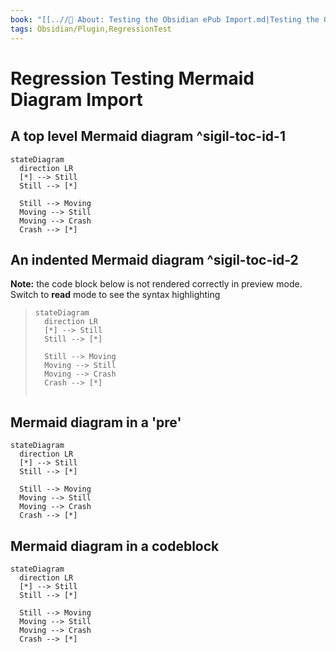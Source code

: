 ```yaml
---
book: "[[..//📓 About꞉ Testing the Obsidian ePub Import.md|Testing the Obsidian ePub Import]]"
tags: Obsidian/Plugin,RegressionTest
---
```


# Regression Testing Mermaid Diagram Import

## A top level Mermaid diagram ^sigil-toc-id-1

```mermaid
stateDiagram
  direction LR
  [*] --> Still
  Still --> [*]

  Still --> Moving
  Moving --> Still
  Moving --> Crash
  Crash --> [*]
```

## An indented Mermaid diagram ^sigil-toc-id-2

**Note:** the code block below is not rendered correctly in preview mode. Switch to **read** mode to see the syntax highlighting

> ```mermaid
> stateDiagram
>   direction LR
>   [*] --> Still
>   Still --> [*]
> 
>   Still --> Moving
>   Moving --> Still
>   Moving --> Crash
>   Crash --> [*]
> 		
> ```

## Mermaid diagram in a 'pre'

```mermaid
stateDiagram
  direction LR  
  [*] --> Still
  Still --> [*]

  Still --> Moving
  Moving --> Still
  Moving --> Crash
  Crash --> [*]
```

## Mermaid diagram in a codeblock

```mermaid
stateDiagram
  direction LR  
  [*] --> Still
  Still --> [*]

  Still --> Moving
  Moving --> Still
  Moving --> Crash
  Crash --> [*]
```